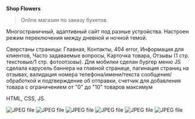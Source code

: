 **Shop Flowers**
> Online магазин по заказу букетов.

Многостраничный, адаптивный сайт под разные устройства.
Настроен режим переключения между дневной и ночной темой. 

Сверстаны страницы:
Главная, Контакты, 404 error, Информация для клиентов, Часто задаваемые вопросы, Карточка товара, Отзывы (1 стр. текстовые/1 стр. фотоотзовы).
Для мобилки сделан бургер меню
JS сделала карусель баннера на главной странице, пагинация страниц на отзывах, валидация номера телефона/имени/текста сообщения/обработкой и подтверждение об отправки, счетчик для добавления товара с ограничением от "0" до "10" товаров максимум

HTML, CSS, JS.

![[JPEG file]([https://github.com/Nkaltaeva/shop_flowers/blob/main/img/flowers.jpg)]([https://github.com/Nkaltaeva/shop_flowers/blob/main/img/flowers.jpg])
![[JPEG file]([https://github.com/Nkaltaeva/shop_flowers/blob/main/img/catalog.JPG)]([https://github.com/Nkaltaeva/shop_flowers/blob/main/img/catalog.JPG])
![[JPEG file]([https://github.com/Nkaltaeva/shop_flowers/blob/main/img/product-card.JPG)]([https://github.com/Nkaltaeva/shop_flowers/blob/main/img/product-card.JPG])
![[JPEG file]([https://github.com/Nkaltaeva/shop_flowers/blob/main/img/reviews.JPG)]([https://github.com/Nkaltaeva/shop_flowers/blob/main/img/reviews.JPG])
![[JPEG file]([https://github.com/Nkaltaeva/shop_flowers/blob/main/img/reviews-txt.JPG)]([https://github.com/Nkaltaeva/shop_flowers/blob/main/img/reviews-txt.JPG])
![[JPEG file]([https://github.com/Nkaltaeva/shop_flowers/blob/main/img/404.JPG)]([https://github.com/Nkaltaeva/shop_flowers/blob/main/img/404.JPG])


